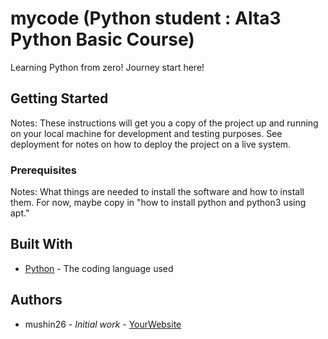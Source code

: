 # mycode (Python student : Alta3 Python Basic Course)

Learning Python from zero!
Journey start here!

## Getting Started

Notes: These instructions will get you a copy of the project up and running on your local machine
for development and testing purposes. See deployment for notes on how to deploy the project
on a live system.

### Prerequisites

Notes: What things are needed to install the software and how to install them. For now, maybe copy in
"how to install python and python3 using apt."

## Built With

* [Python](https://www.python.org/) - The coding language used

## Authors

* mushin26 - *Initial work* - [YourWebsite](https://example.com/)

